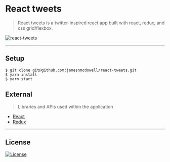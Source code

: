 # React tweets

> React tweets is a twitter-inspired react app built with react, redux, and css grid/flexbox.

![react-tweets](https://user-images.githubusercontent.com/19500679/39283497-8c7fc9ac-48dc-11e8-80c0-21a95566781d.jpg)

---
## Setup
```shell
$ git clone git@github.com:jamesnmcdowell/react-tweets.git
$ yarn install 
$ yarn start
```
## External
> LIbraries and APIs used within the application
* [React](https://reactjs.org/)
* [Redux](https://redux.js.org/)

---

## License

[![License](http://img.shields.io/:license-mit-blue.svg?style=flat-square)](http://badges.mit-license.org)
